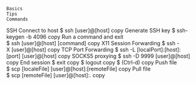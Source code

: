 

    Basics
    Tips
    Commands

SSH
Connect to host
$ ssh [user]@[host]
copy
Generate SSH key
$ ssh-keygen -b 4096
copy
Run a command and exit
$ ssh [user]@[host] [command]
copy
X11 Session Forwarding
$ ssh -X [user]@[host]
copy
TCP Port Forwarding
$ ssh -L [localPort]:[host]:[port] [user]@[host]
copy
SOCKS5 proxying
$ ssh -D 9999 [user]@[host]
copy
End session
$ exit
copy
$ logout
copy
$ (Ctrl-d)
copy
Push file
$ scp [localeFile] [user]@[host]:[remoteFile]
copy
Pull file
$ scp [remoteFile] [user]@[host]:.
copy
